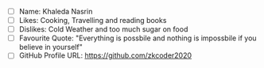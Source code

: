 - [ ] Name: Khaleda Nasrin
- [ ] Likes: Cooking, Travelling and reading books
- [ ] Dislikes: Cold Weather and too much sugar on food
- [ ] Favourite Quote: "Everything is possbile and nothing is impossbile if you believe in yourself"
- [ ] GitHub Profile URL: https://github.com/zkcoder2020
